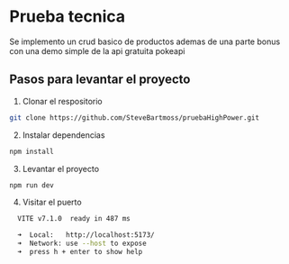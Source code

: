 # Prueba tecnica

Se implemento un crud basico de productos ademas de una parte bonus con una demo simple de la api gratuita pokeapi

## Pasos para levantar el proyecto 

1. Clonar el respositorio 

```bash
git clone https://github.com/SteveBartmoss/pruebaHighPower.git
```

2. Instalar dependencias

```bash
npm install
```

3. Levantar el proyecto

```bash
npm run dev
```

4. Visitar el puerto

```bash
  VITE v7.1.0  ready in 487 ms

  ➜  Local:   http://localhost:5173/
  ➜  Network: use --host to expose
  ➜  press h + enter to show help
```
